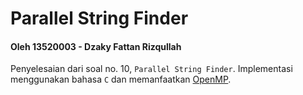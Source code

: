 # Parallel String Finder

#### Oleh 13520003 - Dzaky Fattan Rizqullah

Penyelesaian dari soal no. 10, `Parallel String Finder`. Implementasi menggunakan bahasa `C` dan memanfaatkan [OpenMP](https://www.openmp.org/).